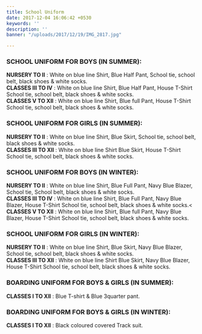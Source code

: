 ```yaml
---
title: School Uniform
date: 2017-12-04 16:06:42 +0530
keywords: ''
description: ''
banner: "/uploads/2017/12/19/IMG_2817.jpg"

---
```

### SCHOOL UNIFORM FOR BOYS (IN SUMMER):
__NURSERY TO II__ : White on blue line Shirt, Blue Half Pant, School tie, school belt, black shoes & white socks.<br>
__CLASSES III TO IV__ : White on blue line Shirt, Blue Half Pant, House T-Shirt School tie, school belt, black shoes & white socks.<br>
__CLASSES V TO XII__ : White on blue line Shirt, Blue full Pant, House T-Shirt School tie, school belt, black shoes & white socks.

### SCHOOL UNIFORM FOR GIRLS (IN SUMMER):
__NURSERY TO II__ :  White on blue line Shirt, Blue Skirt, School tie, school belt, black shoes & white socks.<br>
__CLASSES III TO XII__ :  White on blue line Shirt Blue Skirt, House T-Shirt School tie, school belt, black shoes & white socks.

### SCHOOL UNIFORM FOR BOYS (IN WINTER):
__NURSERY TO II__ : White on blue line Shirt, Blue Full Pant, Navy Blue Blazer, School tie, School belt, black shoes & white socks.<br>
__CLASSES III TO IV__ : White on blue line Shirt, Blue Full Pant, Navy Blue Blazer, House T-Shirt School tie, school belt, black shoes & white socks.<
__CLASSES V TO XII__ : White on blue line Shirt, Blue full Pant, Navy Blue Blazer, House T-Shirt School tie, school belt, black shoes & white socks.

### SCHOOL UNIFORM FOR GIRLS (IN WINTER):
__NURSERY TO II__ : White on blue line Shirt, Blue Skirt, Navy Blue Blazer, School tie, school belt, black shoes & white socks.<br>
__CLASSES III TO XII__ : White on blue line Shirt Blue Skirt, Navy Blue Blazer, House T-Shirt School tie, school belt, black shoes & white socks.

### BOARDING UNIFORM FOR BOYS & GIRLS (IN SUMMER):
__CLASSES I TO XII__ : Blue T-shirt & Blue 3quarter pant.

### BOARDING UNIFORM FOR BOYS & GIRLS (IN WINTER):
__CLASSES I TO XII__ : Black coloured covered Track suit.

